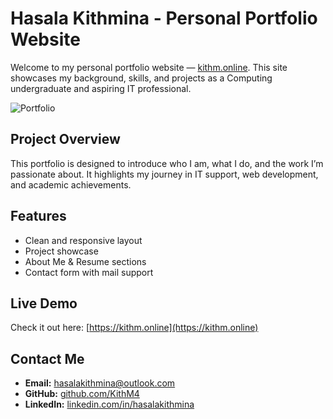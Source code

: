 #  Hasala Kithmina - Personal Portfolio Website

Welcome to my personal portfolio website — [kithm.online](https://kithm.online). This site showcases my background, skills, and projects as a Computing undergraduate and aspiring IT professional.


![Portfolio](https://github.com/user-attachments/assets/59d8c17c-b47b-49ed-a133-cbaa80234c77)



## Project Overview

This portfolio is designed to introduce who I am, what I do, and the work I’m passionate about. It highlights my journey in IT support, web development, and academic achievements.


## Features

- Clean and responsive layout
- Project showcase 
- About Me & Resume sections
- Contact form with mail support

## Live Demo

Check it out here: [https://kithm.online](https://kithm.online)

## Contact Me

- **Email:** hasalakithmina@outlook.com  
- **GitHub:** [github.com/KithM4](https://github.com/KithM4)  
- **LinkedIn:** [linkedin.com/in/hasalakithmina](https://www.linkedin.com/in/hasalakithmina)


